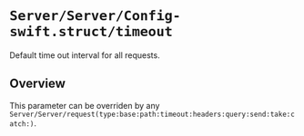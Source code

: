 # ``Server/Server/Config-swift.struct/timeout``

Default time out interval for all requests.

## Overview

This parameter can be overriden by any ``Server/Server/request(type:base:path:timeout:headers:query:send:take:catch:)``.

